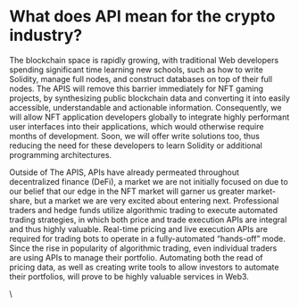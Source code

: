 # What does API mean for the crypto industry?

The blockchain space is rapidly growing, with traditional Web developers spending significant time learning new schools, such as how to write Solidity, manage full nodes, and construct databases on top of their full nodes. The APIS will remove this barrier immediately for NFT gaming projects, by synthesizing public blockchain data and converting it into easily accessible, understandable and actionable information. Consequently, we will allow NFT application developers globally to integrate highly performant user interfaces into their applications, which would otherwise require months of development. Soon, we will offer write solutions too, thus reducing the need for these developers to learn Solidity or additional programming architectures.

Outside of The APIS, APIs have already permeated throughout decentralized finance (DeFi), a market we are not initially focused on due to our belief that our edge in the NFT market will garner us greater market-share, but a market we are very excited about entering next. Professional traders and hedge funds utilize algorithmic trading to execute automated trading strategies, in which both price and trade execution APIs are integral and thus highly valuable. Real-time pricing and live execution APIs are required for trading bots to operate in a fully-automated “hands-off” mode. Since the rise in popularity of algorithmic trading, even individual traders are using APIs to manage their portfolio. Automating both the read of pricing data, as well as creating write tools to allow investors to automate their portfolios, will prove to be highly valuable services in Web3.

\
